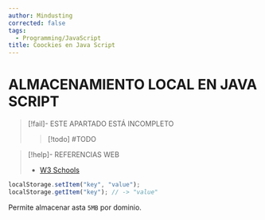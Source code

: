```yaml
---
author: Mindusting
corrected: false
tags:
  - Programming/JavaScript
title: Coockies en Java Script
---
```


# ALMACENAMIENTO LOCAL EN JAVA SCRIPT

> [!fail]- ESTE APARTADO ESTÁ INCOMPLETO
> > [!todo] #TODO

> [!help]- REFERENCIAS WEB
> - [W3 Schools](https://w3schools.com/jsref/prop_win_localstorage.asp)

```js
localStorage.setItem("key", "value");
localStorage.getItem("key"); // -> "value"
```

Permite almacenar asta `5MB` por dominio.
